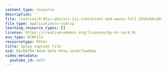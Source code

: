```yaml
---
content_type: resource
description: ''
file: /courses/8-03sc-physics-iii-vibrations-and-waves-fall-2016/bbc68f9494a45bfe9fea1ac0cfaaddaa_In0E5_JrPpo.vtt
file_type: application/x-subrip
learning_resource_types: []
license: https://creativecommons.org/licenses/by-nc-sa/4.0/
ocw_type: OCWFile
resourcetype: Other
title: 3play caption file
uid: bbc68f94-94a4-5bfe-9fea-1ac0cfaaddaa
video_metadata:
  youtube_id: null
---
```

